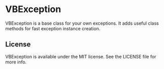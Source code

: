 VBException
===========

VBException is a base class for your own exceptions. It adds useful class methods for fast exception instance creation.

## License
VBException is available under the MIT license. See the LICENSE file for more info.
